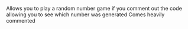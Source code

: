 Allows you to play a random number game if you comment out the code allowing you to see which number was generated 
Comes heavily commented
